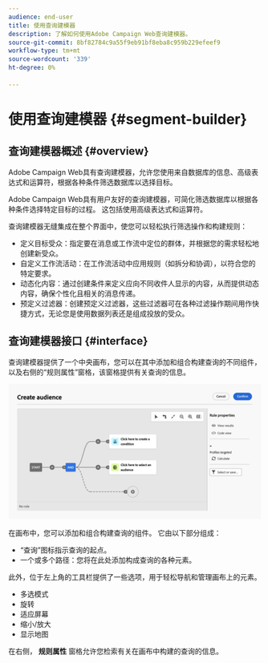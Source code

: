 ```yaml
---
audience: end-user
title: 使用查询建模器
description: 了解如何使用Adobe Campaign Web查询建模器。
source-git-commit: 8bf82784c9a55f9eb91bf8eba8c959b229efeef9
workflow-type: tm+mt
source-wordcount: '339'
ht-degree: 0%

---
```


# 使用查询建模器 {#segment-builder}

## 查询建模器概述 {#overview}

Adobe Campaign Web具有查询建模器，允许您使用来自数据库的信息、高级表达式和运算符，根据各种条件筛选数据库以选择目标。


Adobe Campaign Web具有用户友好的查询建模器，可简化筛选数据库以根据各种条件选择特定目标的过程。 这包括使用高级表达式和运算符。

查询建模器无缝集成在整个界面中，使您可以轻松执行筛选操作和构建规则：

* 定义目标受众：指定要在消息或工作流中定位的群体，并根据您的需求轻松地创建新受众。
* 自定义工作流活动：在工作流活动中应用规则（如拆分和协调），以符合您的特定要求。
* 动态化内容：通过创建条件来定义应向不同收件人显示的内容，从而提供动态内容，确保个性化且相关的消息传递。
* 预定义过滤器：创建预定义过滤器，这些过滤器可在各种过滤操作期间用作快捷方式，无论您是使用数据列表还是组成投放的受众。

## 查询建模器接口 {#interface}

查询建模器提供了一个中央画布，您可以在其中添加和组合构建查询的不同组件，以及右侧的“规则属性”窗格，该窗格提供有关查询的信息。

![](assets/query-interface.png)

在画布中，您可以添加和组合构建查询的组件。 它由以下部分组成：

* “查询”图标指示查询的起点。
* 一个或多个路径：您将在此处添加构成查询的各种元素。

此外，位于左上角的工具栏提供了一些选项，用于轻松导航和管理画布上的元素。

* 多选模式
* 旋转
* 适应屏幕
* 缩小/放大
* 显示地图


在右侧， **规则属性** 窗格允许您检索有关在画布中构建的查询的信息。
